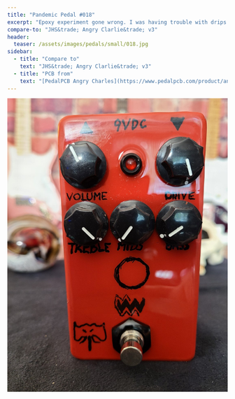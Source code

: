 ```yaml
---
title: "Pandemic Pedal #018"
excerpt: "Epoxy experiment gone wrong. I was having trouble with drips on some of the pedals. The Roboto has divots from using plugs in the holes and others had drips down the sides. My solution, mask off the edge and use it as an epoxy fill. Didn't work out to well. Pedals look rough and sounds great."
compare-to: "JHS&trade; Angry Clarlie&trade; v3"
header:
  teaser: /assets/images/pedals/small/018.jpg
sidebar:
  - title: "Compare to"
    text: "JHS&trade; Angry Clarlie&trade; v3"
  - title: "PCB from"
    text: "[PedalPCB Angry Charles](https://www.pedalpcb.com/product/angrycharles/)"
---
```


![header](/assets/images/pedals/018.jpg)
